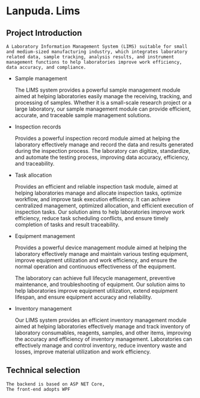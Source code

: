 # Lanpuda. Lims

## Project Introduction

    A Laboratory Information Management System (LIMS) suitable for small and medium-sized manufacturing industry, which integrates laboratory related data, sample tracking, analysis results, and instrument management functions to help laboratories improve work efficiency, data accuracy, and compliance.

- Sample management

    The LIMS system provides a powerful sample management module aimed at helping laboratories easily manage the receiving, tracking, and processing of samples. Whether it is a small-scale research project or a large laboratory, our sample management module can provide efficient, accurate, and traceable sample management solutions.
- Inspection records

    Provides a powerful inspection record module aimed at helping the laboratory effectively manage and record the data and results generated during the inspection process. The laboratory can digitize, standardize, and automate the testing process, improving data accuracy, efficiency, and traceability.

- Task allocation

    Provides an efficient and reliable inspection task module, aimed at helping laboratories manage and allocate inspection tasks, optimize workflow, and improve task execution efficiency. It can achieve centralized management, optimized allocation, and efficient execution of inspection tasks. Our solution aims to help laboratories improve work efficiency, reduce task scheduling conflicts, and ensure timely completion of tasks and result traceability.

- Equipment management

    Provides a powerful device management module aimed at helping the laboratory effectively manage and maintain various testing equipment, improve equipment utilization and work efficiency, and ensure the normal operation and continuous effectiveness of the equipment.

    The laboratory can achieve full lifecycle management, preventive maintenance, and troubleshooting of equipment. Our solution aims to help laboratories improve equipment utilization, extend equipment lifespan, and ensure equipment accuracy and reliability.

- Inventory management

    Our LIMS system provides an efficient inventory management module aimed at helping laboratories effectively manage and track inventory of laboratory consumables, reagents, samples, and other items, improving the accuracy and efficiency of inventory management. Laboratories can effectively manage and control inventory, reduce inventory waste and losses, improve material utilization and work efficiency.

## Technical selection

    The backend is based on ASP NET Core,
    The front-end adopts WPF



